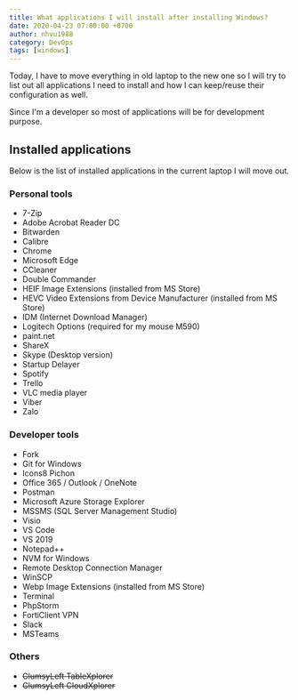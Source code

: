 ```yaml
---
title: What applications I will install after installing Windows?
date: 2020-04-23 07:00:00 +0700
author: nhvu1988
category: DevOps
tags: [windows]
---
```


Today, I have to move everything in old laptop to the new one so I will try to list out all applications I need to install and how I can keep/reuse their configuration as well.

Since I'm a developer so most of applications will be for development purpose.

## Installed applications

Below is the list of installed applications in the current laptop I will move out.

### Personal tools

* 7-Zip
* Adobe Acrobat Reader DC
* Bitwarden
* Calibre
* Chrome
* Microsoft Edge
* CCleaner
* Double Commander
* HEIF Image Extensions (installed from MS Store)
* HEVC Video Extensions from Device Manufacturer (installed from MS Store)
* IDM (Internet Download Manager)
* Logitech Options (required for my mouse M590)
* paint.net
* ShareX
* Skype (Desktop version)
* Startup Delayer
* Spotify
* Trello
* VLC media player
* Viber
* Zalo

### Developer tools

* Fork
* Git for Windows
* Icons8 Pichon
* Office 365 / Outlook / OneNote
* Postman
* Microsoft Azure Storage Explorer
* MSSMS (SQL Server Management Studio)
* Visio
* VS Code
* VS 2019
* Notepad++
* NVM for Windows
* Remote Desktop Connection Manager
* WinSCP
* Webp Image Extensions (installed from MS Store)
* Terminal
* PhpStorm
* FortiClient VPN
* Slack
* MSTeams

### Others

* ~~ClumsyLeft TableXplorer~~
* ~~ClumsyLeft CloudXplorer~~